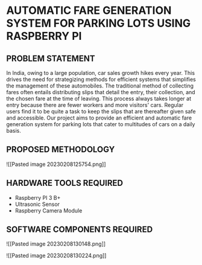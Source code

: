 # AUTOMATIC FARE GENERATION SYSTEM FOR PARKING LOTS USING RASPBERRY PI


## PROBLEM STATEMENT
In India, owing to a large population, car sales growth hikes every year. This drives the need for strategizing methods for efficient systems that simplifies the management of these automobiles.
The traditional method of collecting fares often entails distributing slips that detail the entry,
their collection, and the chosen fare at the time of leaving. This process always takes longer
at entry because there are fewer workers and more visitors' cars. Regular users find it to be
quite a task to keep the slips that are thereafter given safe and accessible.
Our project aims to provide an efficient and automatic fare generation system for parking lots that cater to multitudes of cars on a daily basis.

## PROPOSED METHODOLOGY
![[Pasted image 20230208125754.png]]

## HARDWARE TOOLS REQUIRED
- Raspberry PI 3 B+
- Ultrasonic Sensor
- Raspberry Camera Module

## SOFTWARE COMPONENTS REQUIRED
![[Pasted image 20230208130148.png]]                    

![[Pasted image 20230208130224.png]]